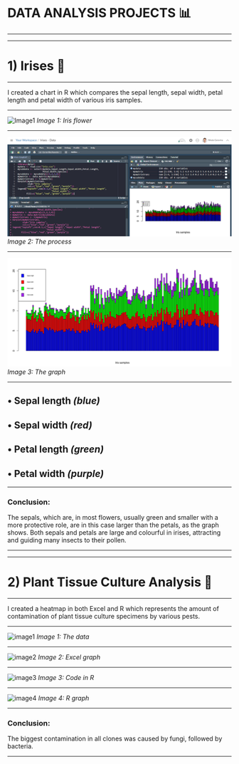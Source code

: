 DATA ANALYSIS PROJECTS 📊
============================

----------------------------

----------------------------

# 1) Irises 🌸

--------------

I created a chart in R which compares the sepal length, sepal width, petal length and petal width of various iris samples.

--------------------------------------------------------------------------------------------------------------------------

![Image1](https://www.integratedots.com/wp-content/uploads/2019/06/iris_petal-sepal-e1560211020463.png)
_Image 1: Iris flower_

------------------------------------------------------------------------------------------

![Image 2](https://github.com/cerovina/Irises-Graph/blob/main/IrisScreenshot.png?raw=true)
_Image 2: The process_

------------------------------------------------------------------------------------------

![Image3](https://github.com/cerovina/Irises-Graph/blob/main/IrisesGraph.png?raw=true)
_Image 3: The graph_

-------------------------------------------------------------------------------------------

## • Sepal length _(blue)_
## • Sepal width _(red)_
## • Petal length _(green)_
## • Petal width _(purple)_

---------------------------

### Conclusion:

The sepals, which are, in most flowers, usually green and smaller with a more protective role, are in this case larger than the petals, as the graph shows. Both sepals and petals are large and colourful in irises, attracting and guiding many insects to their pollen.

--------------------------------------------------------------------------------------------------------------------------------------------------------------------
--------------------------------------------------------------------------------------------------------------------------------------------------------------------

# 2) Plant Tissue Culture Analysis 🧫

----------------------------------

I created a heatmap in both Excel and R which represents the amount of contamination of plant tissue culture specimens by various pests.

----------------------------------------------------------------------------------------------------------------------------------------

![image1](https://github.com/cerovina/PlantTissueCulture1/blob/main/TableMp.png?raw=true)
_Image 1: The data_

-----------------------------------------------------------------------------------------

![image2](https://github.com/cerovina/PlantTissueCulture1/blob/main/ChartMp.png?raw=true)
_Image 2: Excel graph_

-----------------------------------------------------------------------------------------

![image3](https://github.com/cerovina/PlantTissueCulture1/blob/main/Rchart.png?raw=true)
_Image 3: Code in R_

-----------------------------------------------------------------------------------------

![image4](https://github.com/cerovina/PlantTissueCulture1/blob/main/Rgraph.png?raw=true)
_Image 4: R graph_

------------------------------------------------------------------------------------------

### Conclusion:

The biggest contamination in all clones was caused by fungi, followed by bacteria.

----------------------------------------------------------------------------------
